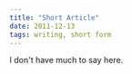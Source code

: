 ```yaml
---
title: "Short Article"
date: 2011-12-13
tags: writing, short form
---
```


I don't have much to say here.
